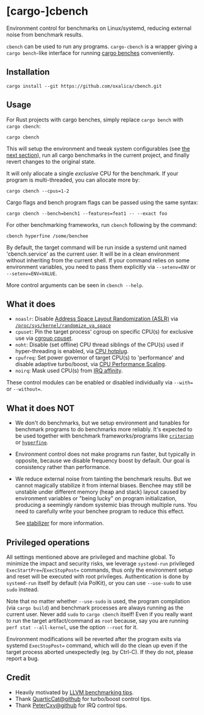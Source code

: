 # [cargo-]cbench

Environment control for benchmarks on Linux/systemd, reducing external noise
from benchmark results.

`cbench` can be used to run any programs. `cargo-cbench` is a wrapper giving a
`cargo bench`-like interface for running [cargo benches][cargo-bench] conveniently.

## Installation

`cargo install --git https://github.com/oxalica/cbench.git`

## Usage

For Rust projects with cargo benches, simply replace `cargo bench` with
`cargo cbench`:

`cargo cbench`

This will setup the environment and tweak system configurables (see
[the next section](#what-it-does)), run all cargo benchmarks in the current
project, and finally revert changes to the original state.

It will only allocate a single *exclusive* CPU for the benchmark. If your
program is multi-threaded, you can allocate more by:

`cargo cbench --cpus=1-2`

Cargo flags and bench program flags can be passed using the same syntax:

`cargo cbench --bench=bench1 --features=feat1 -- --exact foo`

For other benchmarking frameworks, run `cbench` following by the command:

`cbench hyperfine /some/benchee`

By default, the target command will be run inside a systemd unit named
'cbench.service' as the current user. It will be in a clean environment
without inheriting from the current shell. If your command relies on some
environment variables, you need to pass them explicitly via `--setenv=ENV` or
`--setenv=ENV=VALUE`.

More control arguments can be seen in `cbench --help`.

## What it does

- `noaslr`: Disable [Address Space Layout Randomization (ASLR)][aslr] via
  [`/proc/sys/kernel/randomize_va_space`][randomize_va_space]
- `cpuset`: Pin the target process' cgroup on specific CPU(s) for exclusive use
  via [cgroup cpuset][cpuset].
- `noht`: Disable (set offline) CPU thread siblings of the CPU(s) used if
  hyper-threading is enabled, via [CPU hotplug][cpu-hotplug].
- `cpufreq`: Set power governor of target CPU(s) to 'performance' and disable
  adaptive turbo/boost, via [CPU Performance Scaling][cpufreq].
- `noirq`: Mask used CPU(s) from [IRQ affinity][irq-affinity].

These control modules can be enabled or disabled individually via `--with=` or
`--without=`.

## What it does NOT

- We don't do benchmarks, but we setup environment and tunables for benchmark
  programs to do benchmarks more reliably. It's expected to be used together
  with benchmark frameworks/programs like [`criterion`][criterion] or
  [`hyperfine`][hyperfine].

- Environment control does not make programs run faster, but typically in
  opposite, because we disable frequency boost by default. Our goal is
  consistency rather than performance.

- We reduce external noise from tainting the benchmark results. But we cannot
  magically stabilize it from internal biases. Benchee may still be unstable
  under different memory (heap and stack) layout caused by environment
  variables or "being lucky" on program initialization, producing a
  seemingly random systemic bias through multiple runs. You need to carefully
  write your benchee program to reduce this effect.

  See [stabilizer] for more information.

## Privileged operations

All settings mentioned above are privileged and machine global. To minimize the
impact and security risks, we leverage `systemd-run` privileged
`ExecStartPre=`/`ExecStopPost=` commands, thus only the environment setup and
reset will be executed with root privileges. Authentication is done by
`systemd-run` itself by default (via PolKit), or you can use `--use-sudo` to
use `sudo` instead.

Note that no matter whether `--use-sudo` is used, the program compilation (via
`cargo build`) and benchmark processes are always running as the current user.
Never add `sudo` to `cargo cbench` itself! Even if you really want to run the
target artifact/command as `root` because, say you are running `perf stat
--all-kernel`, use the option `--root` for it.

Environment modifications will be reverted after the program exits via systemd
`ExecStopPost=` command, which will do the clean up even if the target process
aborted unexpectedly (eg. by Ctrl-C). If they do not, please report a bug.

## Credit

- Heavily motivated by [LLVM benchmarking tips][llvm-tips].
- Thank [QuarticCat@github](https://github.com/QuarticCat) for turbo/boost control tips.
- Thank [PeterCxy@github](https://github.com/PeterCxy) for IRQ control tips.

[cargo-bench]: https://doc.rust-lang.org/cargo/reference/profiles.html#bench
[criterion]: https://github.com/bheisler/criterion.rs
[hyperfine]: https://github.com/sharkdp/hyperfine
[aslr]: https://en.wikipedia.org/wiki/Address_space_layout_randomization
[randomize_va_space]: https://www.kernel.org/doc/html/latest/admin-guide/sysctl/kernel.html#randomize-va-space
[cpuset]: https://www.kernel.org/doc/html/latest/admin-guide/cgroup-v2.html#cpuset-interface-files
[cpu-hotplug]: https://www.kernel.org/doc/html/latest/core-api/cpu_hotplug.html#using-cpu-hotplug
[cpufreq]: https://www.kernel.org/doc/html/latest/admin-guide/pm/cpufreq.html#policy-interface-in-sysfs
[irq-affinity]: https://www.kernel.org/doc/html/latest/core-api/irq/irq-affinity.html
[stabilizer]: https://github.com/ccurtsinger/stabilizer
[llvm-tips]: https://llvm.org/docs/Benchmarking.html
